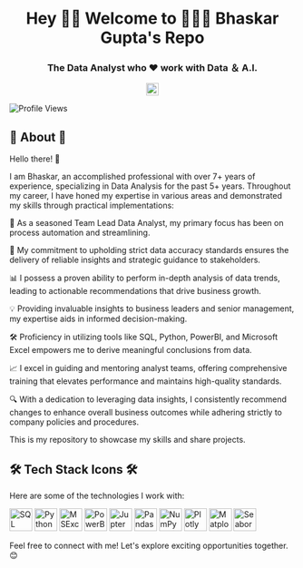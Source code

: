 <h1 align="center">Hey 👋🏻 Welcome to 👨🏻‍💻 Bhaskar Gupta's Repo</h1>

<h3 align="center">The Data Analyst who ♥ work with Data ＆ A.I.</h3>

<p align="center">
<a href="https://linkedin.com/in/bhaskarguptaa" target="blank">
<img align="center" src="https://cdn.jsdelivr.net/npm/simple-icons@3/icons/linkedin.svg" alt="Bhaskar-Gupta" width="22px" />
</a>

![Profile Views](https://komarev.com/ghpvc/?username=BSGuptaa&color=blue)

## 📝 About 📝

Hello there! 👋

I am Bhaskar, an accomplished professional with over 7+ years of experience, specializing in Data Analysis for the past 5+ years. Throughout my career, I have honed my expertise in various areas and demonstrated my skills through practical implementations:

🚀 As a seasoned Team Lead Data Analyst, my primary focus has been on process automation and streamlining.
 
💼 My commitment to upholding strict data accuracy standards ensures the delivery of reliable insights and strategic guidance to stakeholders.
 
📊 I possess a proven ability to perform in-depth analysis of data trends, leading to actionable recommendations that drive business growth.
 
💡 Providing invaluable insights to business leaders and senior management, my expertise aids in informed decision-making.

🛠️ Proficiency in utilizing tools like SQL, Python, PowerBI, and Microsoft Excel empowers me to derive meaningful conclusions from data.

📈 I excel in guiding and mentoring analyst teams, offering comprehensive training that elevates performance and maintains high-quality standards.

🔍 With a dedication to leveraging data insights, I consistently recommend changes to enhance overall business outcomes while adhering strictly to company policies and procedures.

This is my repository to showcase my skills and share projects.

## 🛠️ Tech Stack Icons 🛠️
Here are some of the technologies I work with:

<img src="https://www.acuitytraining.co.uk/wp-content/uploads/2018/11/SQL-Icon.svg" alt="SQL" title="SQL" width="40" height="40"/> <img src="https://www.joinideas.org/wp-content/uploads/2017/06/python-logo.png" alt="Python" title="Python" width="40" height="40"/> <img src="https://cdn.icon-icons.com/icons2/195/PNG/256/Excel_2013_23480.png" alt="MSExcel" title="MSExcel" width="40" height="40"/> <img src="https://cdn.windowsreport.com/wp-content/uploads/2019/08/Power-bi-Authentication-error.jpg" alt="PowerBI" title="PowerBI" width="40" height="40"/> <img src="https://technology.amis.nl/wp-content/uploads/2020/11/image-27.png" alt="JupterNotebook" title="JupterNotebook" width="40" height="40"/> <img src="https://miro.medium.com/v2/resize:fit:915/0*RWkQ0Fziw792xa0S" alt="Pandas" title="Pandas" width="40" height="40"/> <img src="https://miro.medium.com/v2/resize:fit:1001/1*vPezx00A1u0WAfS8e8wBXQ.png" alt="NumPy" title="NumPy" width="40" height="40"/> <img src="https://store-images.s-microsoft.com/image/apps.36868.bfb0e2ee-be9e-4c73-807f-e0a7b805b1be.712aff5d-5800-47e0-97be-58d17ada3fb8.a46845e6-ce94-44cf-892b-54637c6fcf06" alt="Plotly" title="Plotly" width="40" height="40"/> <img src="https://static.javatpoint.com/tutorial/matplotlib/images/matplotlib-tutorial.png" alt="Matplotlib" title="Matplotlib" width="40" height="40"/> <img src="https://seaborn.pydata.org/_images/logo-tall-lightbg.svg" alt="Seaborn" title="Seaborn" width="40" height="40"/>

Feel free to connect with me! Let's explore exciting opportunities together. 😊
